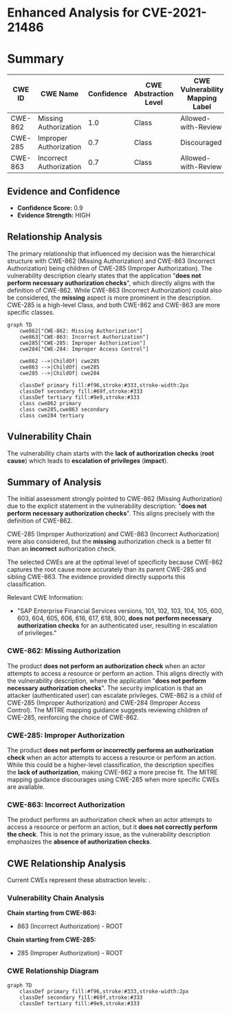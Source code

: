 # Enhanced Analysis for CVE-2021-21486

# Summary
| CWE ID | CWE Name | Confidence | CWE Abstraction Level | CWE Vulnerability Mapping Label | CWE-Vulnerability Mapping Notes |
|---|---|---|---|---|---|
| CWE-862 | Missing Authorization | 1.0 | Class | Allowed-with-Review | Primary CWE |
| CWE-285 | Improper Authorization | 0.7 | Class | Discouraged | Secondary Candidate |
| CWE-863 | Incorrect Authorization | 0.7 | Class | Allowed-with-Review | Secondary Candidate |

## Evidence and Confidence

*   **Confidence Score:** 0.9
*   **Evidence Strength:** HIGH

## Relationship Analysis
The primary relationship that influenced my decision was the hierarchical structure with CWE-862 (Missing Authorization) and CWE-863 (Incorrect Authorization) being children of CWE-285 (Improper Authorization). The vulnerability description clearly states that the application "**does not perform necessary authorization checks**", which directly aligns with the definition of CWE-862. While CWE-863 (Incorrect Authorization) could also be considered, the **missing** aspect is more prominent in the description. CWE-285 is a high-level Class, and both CWE-862 and CWE-863 are more specific classes.

```mermaid
graph TD
    cwe862["CWE-862: Missing Authorization"]
    cwe863["CWE-863: Incorrect Authorization"]
    cwe285["CWE-285: Improper Authorization"]
    cwe284["CWE-284: Improper Access Control"]

    cwe862 -->|ChildOf| cwe285
    cwe863 -->|ChildOf| cwe285
    cwe285 -->|ChildOf| cwe284

    classDef primary fill:#f96,stroke:#333,stroke-width:2px
    classDef secondary fill:#69f,stroke:#333
    classDef tertiary fill:#9e9,stroke:#333
    class cwe862 primary
    class cwe285,cwe863 secondary
    class cwe284 tertiary
```

## Vulnerability Chain
The vulnerability chain starts with the **lack of authorization checks** (**root cause**) which leads to **escalation of privileges** (**impact**).

## Summary of Analysis
The initial assessment strongly pointed to CWE-862 (Missing Authorization) due to the explicit statement in the vulnerability description: "**does not perform necessary authorization checks**". This aligns precisely with the definition of CWE-862.

CWE-285 (Improper Authorization) and CWE-863 (Incorrect Authorization) were also considered, but the **missing** authorization check is a better fit than an **incorrect** authorization check.

The selected CWEs are at the optimal level of specificity because CWE-862 captures the root cause more accurately than its parent CWE-285 and sibling CWE-863. The evidence provided directly supports this classification.

Relevant CWE Information:

*   "SAP Enterprise Financial Services versions, 101, 102, 103, 104, 105, 600, 603, 604, 605, 606, 616, 617, 618, 800, **does not perform necessary authorization checks** for an authenticated user, resulting in escalation of privileges."

### CWE-862: Missing Authorization
The product **does not perform an authorization check** when an actor attempts to access a resource or perform an action. This aligns directly with the vulnerability description, where the application "**does not perform necessary authorization checks**". The security implication is that an attacker (authenticated user) can escalate privileges. CWE-862 is a child of CWE-285 (Improper Authorization) and CWE-284 (Improper Access Control). The MITRE mapping guidance suggests reviewing children of CWE-285, reinforcing the choice of CWE-862.

### CWE-285: Improper Authorization
The product **does not perform or incorrectly performs an authorization check** when an actor attempts to access a resource or perform an action. While this could be a higher-level classification, the description specifies the **lack of authorization**, making CWE-862 a more precise fit. The MITRE mapping guidance discourages using CWE-285 when more specific CWEs are available.

### CWE-863: Incorrect Authorization
The product performs an authorization check when an actor attempts to access a resource or perform an action, but it **does not correctly perform the check**. This is not the primary issue, as the vulnerability description emphasizes the **absence of authorization checks**.


## CWE Relationship Analysis

Current CWEs represent these abstraction levels: .


### Vulnerability Chain Analysis

**Chain starting from CWE-863:**
- 863 (Incorrect Authorization) - ROOT


**Chain starting from CWE-285:**
- 285 (Improper Authorization) - ROOT



### CWE Relationship Diagram

```mermaid
graph TD
    classDef primary fill:#f96,stroke:#333,stroke-width:2px
    classDef secondary fill:#69f,stroke:#333
    classDef tertiary fill:#9e9,stroke:#333
```